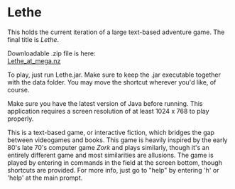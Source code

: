 # Lethe
This holds the current iteration of a large text-based adventure game.
The final title is <i>Lethe</i>.

Downloadable .zip file is here:
<a href="https://mega.nz/#!DNITVbAQ!ySRdWOIHLyjjn2vxvekIX_qPNvQn9wv2sGr9WPDzOlM"><br>Lethe_at_mega.nz</a>

To play, just run Lethe.jar.
Make sure to keep the .jar executable together with the data folder. 
You may move the shortcut wherever you'd like, of course.

Make sure you have the latest version of Java before running.
This application requires a screen resolution of at least 1024 x 768 to play properly.

This is a text-based game, or interactive fiction, which bridges the
gap between videogames and books. This game is heavily inspired by
the early 80's late 70's computer game <i>Zork</i> and plays similarly,
though it's an entirely different game and most similarities are
allusions. The game is played by entering in commands in the field at
the screen bottom, though shortcuts are provided. For more info, 
just go to "help" by entering 'h' or 'help' at the main prompt.


